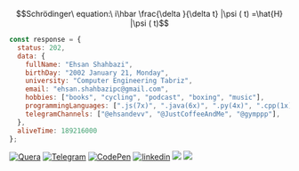 <!-- ![header image](media_362920622875521726_1693828128%20-%20Copy.jpg) -->


```math
Schrödinger\ equation:\ i\hbar \frac{\delta }{\delta t} |\psi ( t) =\hat{H} |\psi ( t)
``` 
```js
const response = {
  status: 202,
  data: {
    fullName: "Ehsan Shahbazi",
    birthDay: "2002 January 21, Monday",
    university: "Computer Engineering Tabriz",
    email: "ehsan.shahbazipc@gmail.com",
    hobbies: ["books", "cycling", "podcast", "boxing", "music"],
    programmingLanguages: [".js(7x)", ".java(6x)", ".py(4x)", ".cpp(1x)"],
    telegramChannels: ["@ehsandevv", "@JustCoffeeAndMe", "@gymppp"],
  },
  aliveTime: 189216000
};
```
[![Quera](https://img.shields.io/badge/quera-%2320232a.svg?style=for-the-badge&logo=javascript&logoColor=white?url=https://codepen.io/ehsanshahbazii)](https://quera.org/profile/Ehsan_Shahbazi)
[![Telegram](https://img.shields.io/badge/telegram-%2320232a.svg?style=for-the-badge&logo=telegram&logoColor=white?url=https://codepen.io/ehsanshahbazii)](https://t.me/EhsanShahbazii) 
[![CodePen](https://img.shields.io/badge/codepen-%2320232a.svg?style=for-the-badge&logo=codepen&logoColor=white?url=https://codepen.io/ehsanshahbazii)](https://codepen.io/ehsanshahbazii) 
[![linkedin](https://img.shields.io/badge/linkedin-%2320232a.svg?style=for-the-badge&logo=linkedin&logoColor=white?url=https://codepen.io/ehsanshahbazii)](https://www.linkedin.com/in/ehsan-shahbazi-848206225) 
![](https://komarev.com/ghpvc/?username=EhsanShahbazii&color=brightgreen&label=PROFILE+VIEWS&style=for-the-badge)
![](https://img.shields.io/badge/dynamic/json?logo=github&label=GitHub%20Stars&style=for-the-badge&query=%24.stars&url=https://api.github-star-counter.workers.dev/user/EhsanShahbazii)

<!-- ![Readme Quotes Ehsan Shahbazi](https://quotes-github-readme.vercel.app/api?type=horizontal&theme=catppuccin) -->

<!-- <p>&nbsp;<img align="center" src="https://github-readme-stats.vercel.app/api?username=ehsanshahbazii&show_icons=true&locale=en" /></p>
<p><img align="center" src="https://github-readme-streak-stats.herokuapp.com/?user=ehsanshahbazii" /></p> -->

